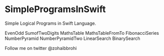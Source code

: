 SimpleProgramsInSwift
=====================

Simple Logical Programs in Swift Language.

EvenOdd
SumofTwoDigits
MathsTable
MathsTableFromTo
FibonacciSeries
NumberPyramid
NumberPyramidTwo
LinearSearch
BinarySearch

Follow me on twitter @zohaibbrohi
